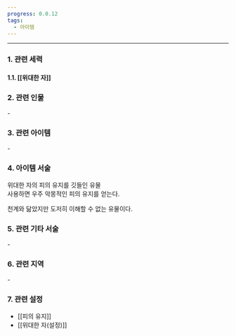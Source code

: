 ```yaml
---
progress: 0.0.12
tags:
  - 아이템
---
```

---
### 1. 관련 세력 
#### 1.1. [[위대한 자]]

### 2. 관련 인물
\-

### 3. 관련 아이템
\-

### 4. 아이템 서술
위대한 자의 피의 유지를 깃들인 유물  
사용하면 우주 악몽적인 피의 유지를 얻는다.  
  
천계와 닮았지만 도저히 이해할 수 없는 유물이다.

### 5. 관련 기타 서술
\-
### 6. 관련 지역
\-
### 7. 관련 설정
- [[피의 유지]]
- [[위대한 자(설정)]]
